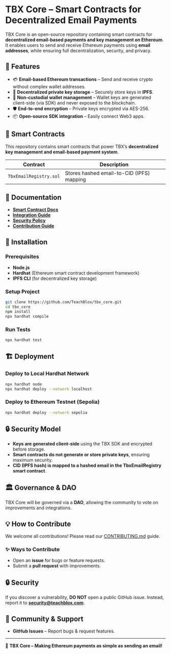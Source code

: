 # TBX Core – Smart Contracts for Decentralized Email Payments

TBX Core is an open-source repository containing smart contracts for **decentralized email-based payments and key management on Ethereum**. It enables users to send and receive Ethereum payments using **email addresses**, while ensuring full decentralization, security, and privacy.

## 🚀 Features
- 💳 **Email-based Ethereum transactions** – Send and receive crypto without complex wallet addresses.
- 🔐 **Decentralized private key storage** – Securely store keys in **IPFS**.
- 🔑 **Non-custodial wallet management** – Wallet keys are generated client-side (via SDK) and never exposed to the blockchain.
- 🛡️ **End-to-end encryption** – Private keys encrypted via AES-256.
- 📦 **Open-source SDK integration** – Easily connect Web3 apps.

## 📜 Smart Contracts
This repository contains smart contracts that power TBX’s **decentralized key management and email-based payment system**.

| Contract       | Description |
|---------------|-------------|
| `TbxEmailRegistry.sol` | Stores hashed email-to-CID (IPFS) mapping |

## 📖 Documentation
- **[Smart Contract Docs](docs/README.md)**
- **[Integration Guide](docs/integration.md)**
- **[Security Policy](SECURITY.md)**
- **[Contribution Guide](CONTRIBUTING.md)**

## 🔧 Installation
### Prerequisites
- **Node.js**
- **Hardhat** (Ethereum smart contract development framework)
- **IPFS CLI** (for decentralized key storage)

### Setup Project
```bash
git clone https://github.com/TeachBlox/tbx_core.git
cd tbx_core
npm install
npx hardhat compile
```

### Run Tests
```bash
npx hardhat test
```

## 🏗 Deployment
### Deploy to Local Hardhat Network
```bash
npx hardhat node
npx hardhat deploy --network localhost
```
### Deploy to Ethereum Testnet (Sepolia)
```bash
npx hardhat deploy --network sepolia
```

## 🔒 Security Model
- **Keys are generated client-side** using the TBX SDK and encrypted before storage.
- **Smart contracts do not generate or store private keys**, ensuring maximum security.
- **CID (IPFS hash) is mapped to a hashed email in the TbxEmailRegistry smart contract**.

## 🏛 Governance & DAO
TBX Core will be governed via a **DAO**, allowing the community to vote on improvements and integrations.

## 💡 How to Contribute
We welcome all contributions! Please read our [CONTRIBUTING.md](CONTRIBUTING.md) guide.

### ✨ Ways to Contribute
- Open an **issue** for bugs or feature requests.
- Submit a **pull request** with improvements.
<!-- - Join discussions on **[Discord](https://discord.gg/tbx)**. -->

## 🔒 Security
If you discover a vulnerability, **DO NOT** open a public GitHub issue. Instead, report it to **security@teachblox.com**.

## 📢 Community & Support
- **GitHub Issues** – Report bugs & request features.
<!-- - **Discord** – Join the discussion: [discord.gg/tbx](https://discord.gg/tbx)
- **Twitter** – Follow us: [twitter.com/teachblox](https://twitter.com/teachblox) -->

---
🚀 **TBX Core – Making Ethereum payments as simple as sending an email!**

